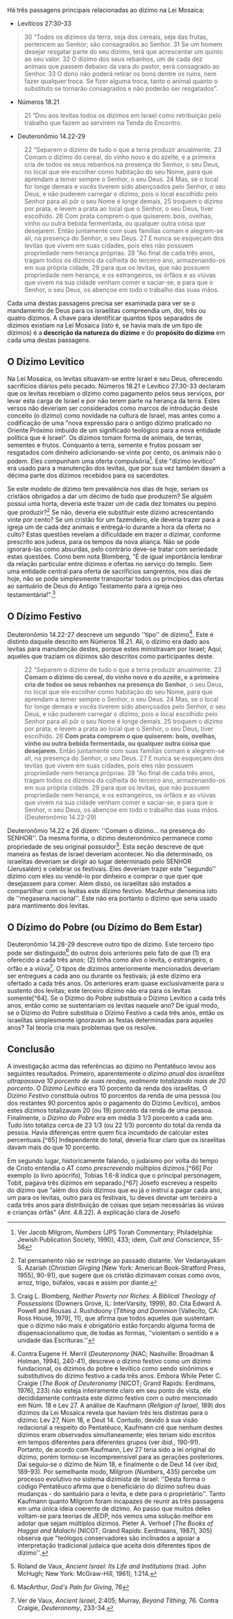 Há três passagens principais relacionadas ao dízimo na Lei Mosaica:

* Levíticos 27:30-33

> 30 “Todos os dízimos da terra, seja dos cereais, seja das frutas, pertencem ao Senhor; são consagrados ao Senhor. 31 Se um homem desejar resgatar parte do seu dízimo, terá que acrescentar um quinto ao seu valor. 32 O dízimo dos seus rebanhos, um de cada dez animais que passem debaixo da vara do pastor, será consagrado ao Senhor. 33 O dono não poderá retirar os bons dentre os ruins, nem fazer qualquer troca. Se fizer alguma troca, tanto o animal quanto o substituto se tornarão consagrados e não poderão ser resgatados”. 

* Números 18.21

> 21 “Dou aos levitas todos os dízimos em Israel como retribuição pelo trabalho que fazem ao servirem na Tenda do Encontro.  

* Deuteronômio 14.22-29

> 22 “Separem o dízimo de tudo o que a terra produzir anualmente. 23 Comam o dízimo do cereal, do vinho novo e do azeite, e a primeira cria de todos os seus rebanhos na presença do Senhor, o seu Deus, no local que ele escolher como habitação do seu Nome, para que aprendam a temer sempre o Senhor, o seu Deus. 24 Mas, se o local for longe demais e vocês tiverem sido abençoados pelo Senhor, o seu Deus, e não puderem carregar o dízimo, pois o local escolhido pelo Senhor para ali pôr o seu Nome é longe demais, 25 troquem o dízimo por prata, e levem a prata ao local que o Senhor, o seu Deus, tiver escolhido. 26 Com prata comprem o que quiserem: bois, ovelhas, vinho ou outra bebida fermentada, ou qualquer outra coisa que desejarem. Então juntamente com suas famílias comam e alegrem-se ali, na presença do Senhor, o seu Deus. 27 E nunca se esqueçam dos levitas que vivem em suas cidades, pois eles não possuem propriedade nem herança próprias.  28 “Ao final de cada três anos, tragam todos os dízimos da colheita do terceiro ano, armazenando-os em sua própria cidade, 29 para que os levitas, que não possuem propriedade nem herança, e os estrangeiros, os órfãos e as viúvas que vivem na sua cidade venham comer e saciar-se, e para que o Senhor, o seu Deus, os abençoe em todo o trabalho das suas mãos. 

Cada uma destas passagens precisa ser examinada para ver se o mandamento de Deus para os israelitas compreendia um, doi, três ou quatro dízimos.  A chave para identificar quantos tipos separados de dízimos existiam na Lei Mosaica (isto é,  se havia mais de um tipo de dízimos) é a **descrição da natureza do dízimo** e do **propósito do dízimo** em cada uma destas passagens.

## O Dízimo Levítico ##

Na Lei Mosaica, os levitas situavam-se entre Israel e seu Deus, oferecendo sacrifícios diários pelo pecado.  Números 18.21 e Levítico 27.30-33 declaram que os levitas recebiam o dízimo como pagamento pelos seus serviços, por levar esta carga de Israel e por não terem parte na herança da terra.  Estes versos não deveriam ser considerados como marcos de introdução deste conceito (o dízimo) como novidade na cultura de Israel, mas antes como a codificação de uma "nova expressão para o antigo dízimo praticado no Oriente Próximo imbuído de um significado teológico para a nova entidade política que é Israel". Os dízimos tomam forma de animais, de terras, sementes e frutos.  Conquanto a terra, semente e frutos possam ser resgatados com dinheiro adicionando-se vinte por cento, os animais não o podem.  Eles compunham uma oferta compulsória[^56].  Este "dízimo levítico" era usado para a manutenção dos levitas, que por sua vez também davam a décima parte dos dízimos recebidos para os sacerdotes.

Se este modelo de dízimo tem prevalência nos dias de hoje, seriam os cristãos obrigados a dar um décimo de tudo que produzem?  Se alguém possui uma horta, deveria este trazer um de cada dez tomates ou pepino que produzir?[^57]  Se não, deveria ele substituir este dízimo acrescentando vinte por cento?  Se um cristão for um fazendeiro, ele deveria trazer para a igreja um de cada dez animais e entregá-lo durante a hora da oferta no culto?  Estas questões revelam a dificuldade em trazer o dizimar, conforme prescrito aos judeus, para os tempos da nova aliança.  Não se pode ignorará-las como absurdas, pelo contrário deve-se tratar com seriedade estas questões.  Como bem nota Blomberg, "É de igual importância lembrar da relação particular entre dízimos e ofertas no serviço do templo.  Sem uma entidade central para oferta de sacrifícios sangrentos, nos dias de hoje, não se pode simplesmente transportar todos os princípios das ofertas ao santuário de Deus do Antigo Testamento para a igreja neo testamentária!".[^58]


[^56]: Ver Jacob Milgrom, _Numbers_ (JPS Torah Commentary; Philadelphia: Jewish Publication Society, 1990), 433; idem, _Cult and Conscience_, 55-56

[^57]: Tal pensamento não se restringe ao passado distante.  Ver Vedanayakam S. Azariah (_Christian Givging_ [New York: American Book-Stratford Press, 1955], 90-91), que sugere que os cristão dizimavam coisas como ovos, arroz, trigo, búfalos, vacas e assim por diante.

[^58]: Craig L. Blomberg, _Neither Poverty nor Riches: A Biblical Theology of Possessions_ (Downers Grove, IL: InterVarsity, 1999), 80.  Cita Edward A. Powell and Rousas J. Rushdoony (_Tithing and Dominion_ [Vallecito, CA: Ross House, 1979], 11), que afirma que todos aqueles que sustentam que o dízimo não mais é obrigatório estão forçando alguma forma de dispensacionalismo que, de todas as formas, ''violentam o sentido e a unidade das Escrituras.''
## O Dízimo Festivo ##

Deuteronômio 14.22-27 descreve um segundo ''tipo'' de dízimo[^59].  Este é distinto daquele descrito em Números 18.21.  Ali, o dízimo era dado aos levitas para manutenção destes, porque estes ministravam por Israel; Aqui, aqueles que traziam os dízimos são descritos como participantes deste. 

> 22 “Separem o dízimo de tudo o que a terra produzir anualmente. 23 **Comam o dízimo do cereal, do vinho novo e do azeite, e a primeira cria de todos os seus rebanhos na presença do Senhor**, o seu Deus, no local que ele escolher como habitação do seu Nome, para que aprendam a temer sempre o Senhor, o seu Deus. 24 Mas, se o local for longe demais e vocês tiverem sido abençoados pelo Senhor, o seu Deus, e não puderem carregar o dízimo, pois o local escolhido pelo Senhor para ali pôr o seu Nome é longe demais. 25 troquem o dízimo por prata, e levem a prata ao local que o Senhor, o seu Deus, tiver escolhido. 26 **Com prata comprem o que quiserem: bois, ovelhas, vinho ou outra bebida fermentada, ou qualquer outra coisa que desejarem.** Então juntamente com suas famílias comam e alegrem-se ali, na presença do Senhor, o seu Deus. 27 E nunca se esqueçam dos levitas que vivem em suas cidades, pois eles não possuem propriedade nem herança próprias.  28 “Ao final de cada três anos, tragam todos os dízimos da colheita do terceiro ano, armazenando-os em sua própria cidade. 29 para que os levitas, que não possuem propriedade nem herança, e os estrangeiros, os órfãos e as viúvas que vivem na sua cidade venham comer e saciar-se, e para que o Senhor, o seu Deus, os abençoe em todo o trabalho das suas mãos. (Deuteronômio 14.22-29)

Deuteronômio 14.22 e 26 dizem: ''Comam o dízimo... na presença do SENHOR''.  Da mesma forma, o dízimo deuteronômico permanece como propriedade de seu original possuidor[^60].  Esta seção descreve de que maneira as festas de Israel deveriam acontecer.  No dia determinado, os israelitas deveriam se dirigir ao lugar determinado pelo SENHOR (Jerusalém) e celebrar os festivais.  Eles deveriam trazer este ''segundo'' dízimo com eles ou vendê-lo por dinheiro e comprar o que quer que desejassem para comer.  Alem disso, os israelitas são instados a compartilhar com os levitas este dízimo festivo.  MacArthur denomina isto de ''megasena nacional''.  Este não era portanto o dízimo que seria usado para mantimento dos levitas.

[^59]: Contra Eugene H. Merril (_Deuteronomy_ [NAC; Nashville: Broadman & Holman, 1994], 240-41), descreve o dízimo festivo como um dízimo fundacional, os dízimos do pobre e levítico como sendo sinônimos e substitutivos do dízimo festivo a cada três anos.  Embora While Peter C. Craigie (_The Book of Deuteronomy_ [NICOT; Grand Rapids: Eerdmans, 1976], 233) não esteja inteiramente claro em seu ponto de vista, ele decididamente contrasta este dízimo festivo com o outro mencionado em Núm. 18 e Lev 27.  A análise de Kaufmann (_Religion of Israel_, 189) dos dízimos da Lei Mosaica revela que haviam três leis distintas para o dízimo: Lev 27, Núm 18, e Deut 14.  Contudo, devido à sua visão redacional a respeito do Pentatêuco, Kaufmann crê que nenhum destes dízimos eram observados simultaneamente; eles teriam sido escritos em tempos diferentes para diferentes grupos (ver _ibid._, 190-91).  Portanto, de acordo com Kaufmann, Lev 27 teria sido a lei original do dízimo, porém tornou-se incompreensível para as gerações posteriores.  Daí seguiu-se o dízimo de Núm 18, e finalmente o de Deut 14 (ver _ibid_, 189-93).  Por semelhante modo, Milgrom (_Numbers_, 435) percebe um processo evolutivo no sistema dizimista de Israel: ''Desta forma o código Pentatêuco afirma que o beneficiário do dízimo sofreu duas mudanças - do santuário para o levita, e dete para o proprietário''.  Tanto Kaufmann quanto Milgrom foram incapazes de reunir  as três passagens em uma única ideia coerente de dízimo.  Ao passo que muitos deles voltam-se para teorias de JEDP, nós vemos uma solução melhor em adotar que sejam múltiplos dízimos.  Pieter A. Verhoef (_The Books of Haggai and Malachi_ [NICOT; Grand Rapids: Eerdmaans, 1987], 305) observa que "teólogos conservadores são inclinados a apoiar a interpretação tradicional judaica que aceita dois diferentes tipos de dízimo''.
[^60]: Roland de Vaux, _Ancient Israel: Its Life and Institutions_ (trad. John McHugh; New York: McGraw-Hill, 1961), 1:214.
## O Dízimo do Pobre (ou Dízimo do Bem Estar) ##

Deuteronômio 14.28-29 descreve outro tipo de dízimo.  Este terceiro tipo pode ser distinguido[^62] do outros dois anteriores pelo fato de que (1) era oferecido a cada três anos; (2) tinha como alvo o levita, o estrangeiro, o órfão e a viúva[^63].  O tipos de dízimos anteriormente mencionados deveriam ser entregues a cada ano ou durante os festivais; já este dízimo era ofertado a cada três anos.  Os anteriores eram quase exclusivamente para o sustento dos levitas; este terceiro dízimo não era para os levitas somente[^64].  Se o Dízimo do Pobre substituía o Dízimo Levítico a cada três anos, então como se sustentariam os levitas naquele ano?  De igual modo, se o Dízimo do Pobre substituía o Dízimo Festivo a cada três anos, então os israelitas simplesmente ignoravam as festas determinadas para aqueles anos?  Tal teoria cria mais problemas que os resolve.

[^62]: MacArthur, _God's Paln for Giving_, 76
[^63]: Ver de Vaux, _Ancient Israel_, 2:405; Murray, _Beyond Tithing_, 76. Contra Craigie, _Deuteronomy_, 233-34.

## Conclusão ##

A investigação acima das referências ao dízimo no Pentatêuco levou aos seguintes resultados.  Primeiro, aparentemente o _dízimo anual dos israelitas ultrapassava 10 porcento de suas rendas, realmente totalizando mais de 20 porcento_.  O _Dízimo Levítico_ era 10 porcento da renda dos israelitas.  O _Dízimo Festivo_ constituía outros 10 porcentos da renda de uma pessoa (ou dos restantes 90 porcentos após o pagamento do Dízimo Levítico), ambos estes dízimos totalizavam 20 (ou 19) porcento da renda de uma pessoa.  Finalmente, o _Dízimo do Pobre_ era em média 3 1/3 porcento a cada ano.  Tudo isto totaliza cerca de 23 1/3 (ou 22 1/3) porcento do total da renda da pessoa.  Havia diferenças entre quem fica incumbido de calcular estes percentuais.[^65]  Independente do total, deveria ficar claro que os israelitas davam mais do que 10 porcento.

Em segundo lugar, historicamente falando, o judaísmo por volta do tempo de Cristo entendia o AT como _prescrevendo_ múltiplos dízimos.[^66]  Por exemplo (o livro apócrifo), Tobias 1.6-8 indica que o principal personagem, Tobit, pagava três dízimos em separado.[^67]  Josefo escreveu a respeito do dízimo que "além dos dois dízimos que eu já o instruí a pagar cada ano, um para os levitas, outro para os festivais, tu deves devotar um terceiro a cada três anos para distribuição de coisas que sejam necessárias às viúvas e crianças órfãs" (_Ant._ 4.8.22).  A explicação clara de Josefo 
